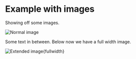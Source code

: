 # Example with images
Showing off some images.

![Normal image](example_imm_1.png "This is a normal image.")

Some text in between. Below now we have a full width image.

![Extended image](example_imm_2.png "This is an extended image."){fullwidth}
